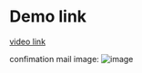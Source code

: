# Demo link
 [video link](https://youtu.be/8frbizsBV_4)

confimation mail image:
![image](https://github.com/balaji-21cb003/restaurant_reservation_frontend/assets/107419353/e7d2ba35-8105-4ada-8d66-484df8fbf7d3)
